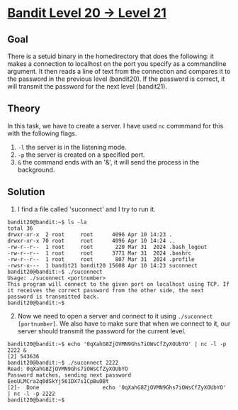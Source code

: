 # [Bandit Level 20 → Level 21](https://overthewire.org/wargames/bandit/bandit21.html)

## Goal
There is a setuid binary in the homedirectory that does the following: it makes a connection to localhost on the port you specify as a commandline argument. 
It then reads a line of text from the connection and compares it to the password in the previous level (bandit20). If the password is correct, it will transmit the password for the next level (bandit21).

## Theory
In this task, we have to create a server. I have used `nc` commmand for this with the following flags.
1. `-l` the server is in the listening mode.
2. `-p` the server is created on a specified port.
3. `&` the command ends with an '&', it will send the process in the background. 

## Solution
1. I find a file called 'suconnect' and I try to run it.
```
bandit20@bandit:~$ ls -la
total 36
drwxr-xr-x  2 root     root      4096 Apr 10 14:23 .
drwxr-xr-x 70 root     root      4096 Apr 10 14:24 ..
-rw-r--r--  1 root     root       220 Mar 31  2024 .bash_logout
-rw-r--r--  1 root     root      3771 Mar 31  2024 .bashrc
-rw-r--r--  1 root     root       807 Mar 31  2024 .profile
-rwsr-x---  1 bandit21 bandit20 15608 Apr 10 14:23 suconnect
bandit20@bandit:~$ ./suconnect
Usage: ./suconnect <portnumber>
This program will connect to the given port on localhost using TCP. If it receives the correct password from the other side, the next password is transmitted back.
bandit20@bandit:~$
```
2. Now we need to open a server and connect to it using `./suconnect [portnumber]`. We also have to make sure that when we connect to it, our server should transmit the password for the current level.
```
bandit20@bandit:~$ echo '0qXahG8ZjOVMN9Ghs7iOWsCfZyXOUbYO' | nc -l -p 2222 &
[2] 543636
bandit20@bandit:~$ ./suconnect 2222
Read: 0qXahG8ZjOVMN9Ghs7iOWsCfZyXOUbYO
Password matches, sending next password
EeoULMCra2q0dSkYj561DX7s1CpBuOBt
[2]-  Done                    echo '0qXahG8ZjOVMN9Ghs7iOWsCfZyXOUbYO' | nc -l -p 2222
bandit20@bandit:~$
```
